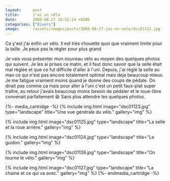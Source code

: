 ```yaml
---
layout:     post
title:      J'ai un vélo
date:       2008-08-27 10:52:14 +0200
categories: ["Divers"]
image:      /assets/images/posts/2008-08-27-jai-un-velo/dsc01123.jpg
---
```


Ca y'est j'ai enfin un vélo. Il est très chouette quoi que vraiment limite pour la taille. Je peux pas le régler
pour plus grand

<!--more-->

Je vais vous présenter mon nouveau vélo au moyen des quelques photos qui suivent. Je les ai prises ce matin, et il
faut donc savoir que la selle était mal réglée et que ce fut difficile d'aller à l'uni. Depuis, j'ai réglé la selle
au max ce qui n'est pas encore totalement optimal mais deja beaucoup mieux. Je me fatigue vraiment moins quand je
donne des coups de pédale. On dirait pas comme ça mais pour aller à l'uni c'est un petit faux-plat super traître,
au retour j'avais beaucoup moins besoin de pédaler et le roue-libre convenait parfaitement :laughing: Sans plus attendre
les quelques photos.

{%- media_cartridge -%}
{% include img.html
    image="dsc01123.jpg"
    type="landscape"
    title="Une vue générale du vélo."
    gallery="img"
%}

{% include img.html
    image="dsc01125.jpg"
    type="landscape"
    title="La selle et la roue arrière."
    gallery="img"
%}

{% include img.html
    image="dsc01124.jpg"
    type="landscape"
    title="Le guidon."
    gallery="img"
%}

{% include img.html
    image="dsc01126.jpg"
    type="landscape"
    title="On tourne le vélo."
    gallery="img"
%}

{% include img.html
    image="dsc01127.jpg"
    type="landscape"
    title="La chaine et ce qui va avec."
    gallery="img"
%}
{%- endmedia_cartridge -%}
